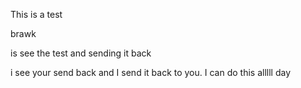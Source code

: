This is a test

brawk

is see the test and sending it back

i see your send back and I send it back to you.
I can do this alllll day